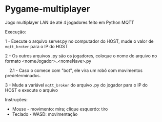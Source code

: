 # Pygame-multiplayer
Jogo multiplayer LAN de até 4 jogadores feito em Python MQTT

Execução:

1 - Execute o arquivo server.py no computador do HOST, mude o valor de `mqtt_broker` para o IP do HOST

2 - Os outros arquivos .py são os jogadores, coloque o nome do arquivo no formato \<nomeJogador\>_\<nomeNave\>.py

&emsp;2.1 - Caso o <nomeJogador> comece com "bot", ele vira um robô com movimentos predeterminados.

3 - Mude a variável `mqtt_broker` do arquivo .py do jogador para o IP do HOST e execute o arquivo

Instruções:
- Mouse - movimento: mira; clique esquerdo: tiro
- Teclado - WASD: movimentação
